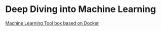 


# Deep Diving into Machine Learning

[Machine Learning Tool box based on Docker](https://github.com/ynagarjuna1995/bmo)